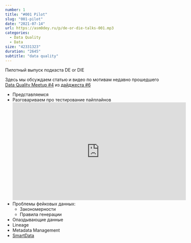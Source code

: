```yaml
---
number: 1
title: "#001 Pilot"
slug: "001-pilot"
date: "2021-07-14"
url: https://asm0dey.ru/p/de-or-die-talks-001.mp3
categories:
  - Data Quality
  - Data 
size: "42331323"
duration: "2645"
subtitle: "data quality"
---
```


Пилотный выпуск подкаста DE or DIE

Здесь мы обсуждаем статью и видео по мотивам недавно прошедшего [Data Quality Meetup #4](https://www.datafold.com/blog/data-quality-meetup-4/) из [дайджеста #6](https://digest.deordie.org/06_Pipeline_vibes/)

* Представляемся
* Разговариваем про тестирование пайплайнов
  <iframe width="560" height="315" src="https://www.youtube.com/embed/W2MWf2uepqk" title="YouTube video player" frameborder="0" allow="accelerometer; autoplay; clipboard-write; encrypted-media; gyroscope; picture-in-picture" allowfullscreen></iframe>
* Проблемы фейковых данных:
  * Закономерности
  * Правила генерации
* Опаздывающие данные
* Lineage
* Metadata Management
* [SmartData](//smartdataconf.ru/)

